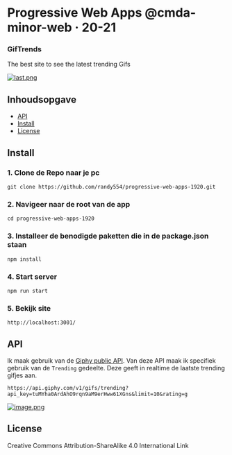 # Progressive Web Apps @cmda-minor-web · 20-21

### GifTrends

The best site to see the latest trending Gifs

[![last.png](https://i.postimg.cc/MHyy4CS2/last.png)](https://postimg.cc/XBYGBDqQ)

## Inhoudsopgave

- [API](#API)
- [Install](#Install)
- [License](#License)




## Install

### 1. Clone de Repo naar je pc

    git clone https://github.com/randy554/progressive-web-apps-1920.git
    
### 2. Navigeer naar de root van de app

    cd progressive-web-apps-1920

### 3. Installeer de benodigde paketten die in de package.json staan

    npm install

### 4. Start server

    npm run start

### 5. Bekijk site

    http://localhost:3001/
    
    
 ## API 
 
 Ik maak gebruik van de [Giphy public API](https://developers.giphy.com/docs/api/endpoint#trending). Van deze API maak ik specifiek gebruik van de `Trending` gedeelte. Deze geeft in realtime de laatste trending gifjes aan. 
 
`https://api.giphy.com/v1/gifs/trending?api_key=tuMYha0ArdAhO9rqn9aM9erHww61XGns&limit=10&rating=g`
 
 [![image.png](https://i.postimg.cc/0296WJc0/image.png)](https://postimg.cc/Cd6LddyR)
 
## License

Creative Commons Attribution-ShareAlike 4.0 International Link 
